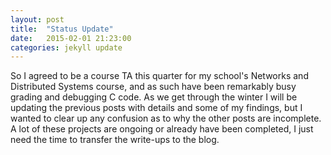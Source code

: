 ```yaml
---
layout: post
title:  "Status Update"
date:   2015-02-01 21:23:00
categories: jekyll update
---
```


So I agreed to be a course TA this quarter for my school's Networks and Distributed Systems course, and as such have been remarkably busy grading and debugging C code. As we get through the winter I will be updating the previous posts with details and some of my findings, but I wanted to clear up any confusion as to why the other posts are incomplete. A lot of these projects are ongoing or already have been completed, I just need the time to transfer the write-ups to the blog.


